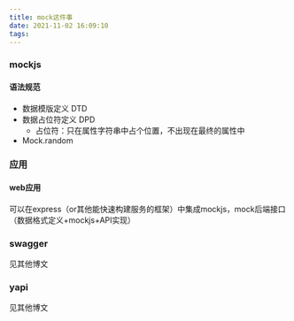 ```yaml
---
title: mock这件事
date: 2021-11-02 16:09:10
tags:
---
```


### mockjs
#### 语法规范
- 数据模版定义 DTD
- 数据占位符定义 DPD
  - 占位符：只在属性字符串中占个位置，不出现在最终的属性中
- Mock.random

### 应用
#### web应用
可以在express（or其他能快速构建服务的框架）中集成mockjs，mock后端接口（数据格式定义+mockjs+API实现）

### swagger
见其他博文
### yapi
见其他博文